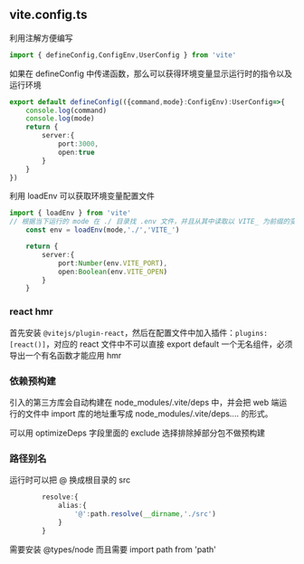 
## vite.config.ts

利用注解方便编写
```ts
import { defineConfig,ConfigEnv,UserConfig } from 'vite'
```

如果在 defineConfig 中传递函数，那么可以获得环境变量显示运行时的指令以及运行环境

```ts
export default defineConfig(({command,mode}:ConfigEnv):UserConfig=>{
    console.log(command)
    console.log(mode)
    return {
        server:{
            port:3000,
            open:true
        }
    }
})
```

利用 loadEnv 可以获取环境变量配置文件

```ts
import { loadEnv } from 'vite'
// 根据当下运行的 mode 在 ./ 目录找 .env 文件，并且从其中读取以 VITE_ 为前缀的变量
    const env = loadEnv(mode,'./','VITE_')

    return {
        server:{
            port:Number(env.VITE_PORT),
            open:Boolean(env.VITE_OPEN)
        }
    }
```


### react hmr 

首先安装 `@vitejs/plugin-react`，然后在配置文件中加入插件：`plugins:[react()]`，对应的 react 文件中不可以直接 export default 一个无名组件，必须导出一个有名函数才能应用 hmr 


### 依赖预构建

引入的第三方库会自动构建在 node_modules/.vite/deps 中，并会把 web 端运行的文件中 import 库的地址重写成 node_modules/.vite/deps.... 的形式。

可以用 optimizeDeps 字段里面的 exclude 选择排除掉部分包不做预构建


### 路径别名

运行时可以把 @ 换成根目录的 src

```ts
        resolve:{
            alias:{
                '@':path.resolve(__dirname,'./src')
            }
        }
```

需要安装 @types/node 而且需要 import path from 'path'

